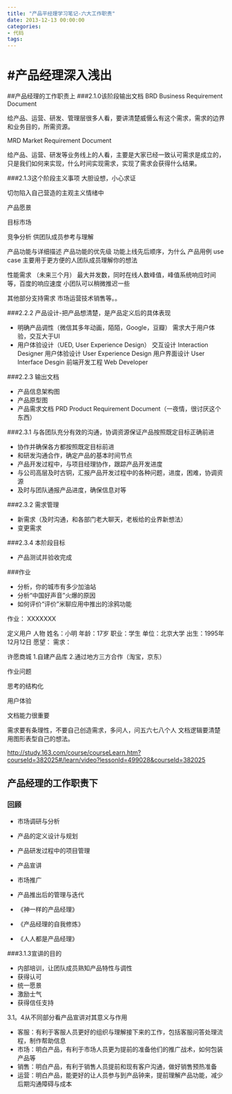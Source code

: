 ```yaml
---
title: "产品平经理学习笔记-六大工作职责"
date: 2013-12-13 00:00:00
categories:
- 代码
tags:
---
```


#产品经理深入浅出
======
##产品经理的工作职责上
###2.1.0该阶段输出文档
BRD Business Requirement Document

给产品、运营、研发、管理层很多人看，要讲清楚威慑么有这个需求，需求的边界和业务目的，所需资源。

MRD Market Requirement Document

给产品、运营、研发等业务线上的人看，主要是大家已经一致认可需求是成立的，只是我们如何来实现，什么时间实现需求，实现了需求会获得什么结果。


###2.1.3这个阶段主义事项
大胆设想，小心求证

切勿陷入自己营造的主观主义情绪中


产品愿景

目标市场

竞争分析
	供团队成员参考与理解

产品功能与详细描述
产品功能的优先级
	功能上线先后顺序，为什么
产品用例
	use case 主要用于更方便的人团队成员理解你的想法

性能需求
	（未来三个月）
	最大并发数，同时在线人数峰值，峰值系统响应时间等，百度的响应速度
	小团队可以稍微推迟一些

其他部分支持需求
	市场运营技术销售等。。


###2.2.2 产品设计-把产品想清楚，是产品定义后的具体表现
- 明确产品调性（微信其多年动画，陌陌，Google，豆瓣）
	需求大于用户体验，交互大于UI
- 用户体验设计（UED, User Experience Design）
	交互设计 Interaction Designer
	用户体验设计 User Experience Design
	用户界面设计 User Interface Desgin
	前端开发工程 Web Developer

###2.2.3 输出文档
- 产品信息架构图
- 产品原型图
- 产品需求文档 PRD Product Requirement Document（一夜情，很讨厌这个东西）

###2.3.1 与各团队充分有效的沟通，协调资源保证产品按照既定目标正确前进
- 协作并确保各方都按照既定目标前进
- 和研发沟通合作，确定产品的基本时间节点
- 产品开发过程中，与项目经理协作，跟踪产品开发进度
- 与公司高层及时古铜，汇报产品开发过程中的各种问题，进度，困难，协调资源
- 及时与团队通报产品进度，确保信息对等

###2.3.2 需求管理
- 新需求（及时沟通，和各部门老大聊天，老板给的业界新想法）
- 变更需求

###2.3.4 本阶段目标
- 产品测试并验收完成

###作业
- 分析，你的城市有多少加油站
- 分析“中国好声音”火爆的原因
- 如何评价“评价”米聊应用中推出的涂鸦功能

作业：
XXXXXXX

定义用户
人物
姓名：小明
年龄：17岁
职业：学生
单位：北京大学
出生：1995年12月12日
愿望：
需求：


许愿商城
1.自建产品库
2.通过地方三方合作（淘宝，京东）



作业问题

思考的结构化

用户体验

文档能力很重要

需求要有条理性，不要自己创造需求，多问人，问五六七八个人
文档逻辑要清楚
用图形表型自己的想法。

http://study.163.com/course/courseLearn.htm?courseId=382025#/learn/video?lessonId=499028&courseId=382025


## 产品经理的工作职责下
### 回顾
- 市场调研与分析
- 产品的定义设计与规划
- 产品研发过程中的项目管理
- 产品宣讲
- 市场推广
- 产品推出后的管理与迭代


- 《神一样的产品经理》
- 《产品经理的自我修炼》
- 《人人都是产品经理》

###3.1.3宣讲的目的
- 内部培训，让团队成员熟知产品特性与调性
- 获得认可
- 统一愿景
- 激励士气
- 获得信任支持

3.1。4从不同部分看产品宣讲对其意义与作用
- 客服：有利于客服人员更好的组织与理解接下来的工作，包括客服问答处理流程，制作帮助信息
- 市场：明白产品，有利于市场人员更为提前的准备他们的推广战术，如何包装产品等
- 销售：明白产品，有利于销售人员提前和现有客户沟通，做好销售预热准备
- 运营：明白产品，能更好的让人员参与到产品钟来，提前理解产品功能，减少后期沟通障碍与成本
